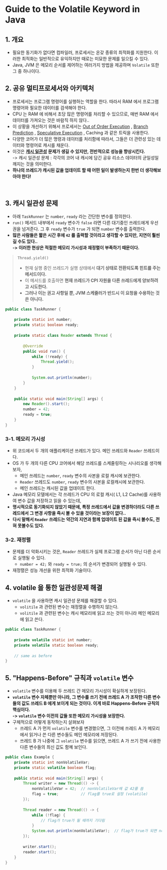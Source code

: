 # Guide to the Volatile Keyword in Java

## 1. 개요&#x20;

* 필요한 동기화가 없다면 컴파일러, 프로세서는 온갖 종류의 최적화를 지원한다. 이러한 최적화는 일반적으로 유익하지만 때로는 미묘한 문제를 일으킬 수 있다.&#x20;
* Java, JVM 은 메모리 순서를 제어하는 여러가지 방법을 제공하며 `Volatile` 또한 그 중 하나이다.&#x20;

## 2. 공유 멀티프로세서와 아키텍처&#x20;

* 프로세서는 프로그램 명령어를 실행하는 역할을 한다. 따라서 RAM 에서 프로그램 명령어와 필요한 데이터를 검색해야 한다.&#x20;
* CPU 는 RAM 에 비해서 초당 많은 명령어를 처리할 수 있으므로, 매번 RAM 에서 데이터를 가져오는 것은 바람직 하지 않다..&#x20;
* 이 상황을 개선하기 위해서 프로세서는 [Out of Order Execution](https://en.wikipedia.org/wiki/Out-of-order\_execution) , [Branch Prediction](https://en.wikipedia.org/wiki/Branch\_predictor) , [Speculative Execution](https://en.wikipedia.org/wiki/Speculative\_execution) , Caching 과 같은 트릭을 사용한다.&#x20;
* 다양한 코어가 더 많은 명령과 데이터를 처리함에 따라서, 그들은 더 관련성 있는 데이터와 명령어로 캐시를 채운다.&#x20;
* 이것은 [**캐시 일관성**](https://en.wikipedia.org/wiki/Cache\_coherence) **문제가 생길 수 있지만, 전반적으로 성능을 향상시킨다.** \
  \-> 캐시 일관성 문제 : 각각의 코어 내 캐시에 담긴 공유 리소스 데이터의 균일성일 깨지는 것을 의미한다.&#x20;
* **하나의 쓰레드가 캐시된 값을 업데이트 할 때 어떤 일이 발생하는지 한번 더 생각해보아야 한다!**

<figure><img src="../../../../../../.gitbook/assets/스크린샷 2024-10-03 17.32.57.png" alt="" width="563"><figcaption></figcaption></figure>

## 3. 캐시 일관성 문제&#x20;

* 아래 `TaskRunner` 는 `number`, `ready` 라는 간단한 변수를 정의한다.&#x20;
* `run()` 메서드 내부에서 `ready` 변수가 `false` 라면 다른 대기중인 쓰레드에게 우선권을 넘겨준다. 그 후 `ready` 변수가 `true` 가 되면 `number` 변수를 출력한다.&#x20;
* **많은 사람들은 짧은 시간 후에 `42` 를 출력할 것이라고 생각할 수 있지만, 지연이 훨씬 길 수도 있다..** \
  **-> 이러한 현상은 적절한 메모리 가시성과 재정렬이 부족하기 때문이다.**&#x20;

> `Thread.yield()`
>
> * 현재 실행 중인 쓰레드가 실행 상태에서 **대기 상태로 전환되도록 힌트를 주는 메서드이다.**&#x20;
> * 이 메서드를 호출하면 **현재 쓰레드가 CPI 자원을 다른 쓰레드에게 양보하려고 시도한다.**&#x20;
> * **그러나 이는 권고 사항일 뿐, JVM 스케줄러가 반드시 이 요청을 수용하는 것은 아니다.**&#x20;



```java
public class TaskRunner {

    private static int number;
    private static boolean ready;

    private static class Reader extends Thread {

        @Override
        public void run() {
            while (!ready) {
                Thread.yield();
            }

            System.out.println(number);
        }
    }

    public static void main(String[] args) {
        new Reader().start();
        number = 42;
        ready = true;
    }
}
```

### 3-1. 메모리 가시성&#x20;

* 위 코드에서 두 개의 애플리케이션 쓰레드가 있다. 메인 쓰레드와 `Reader` 쓰레드이다.&#x20;
* OS 가 두 개의 다른 CPU 코어에서 해당 쓰레드를 스케줄링하는 시나리오를 생각해보자,&#x20;
  * 메인 쓰레드는 `number`, `ready` 변수의 사본을 로컬 캐시에 보관한다.&#x20;
  * `Reader` 쓰레드도 `number`, `ready` 변수의 사본을 로컬캐시에 보관한다.
  * 메인 쓰레드는 캐시된 값을 업데이트 한다.&#x20;
* Java 메모리 모델에서는 각 쓰레드가 CPU 의 로컬 캐시( L1, L2 Cache)를 사용하여 변수 값을 저장하고 읽을 수 있는데,&#x20;
* **명시적으로 동기화되지 않았기 때문에, 특정 쓰레드에서 값을 변경하더라도 다른 쓰레드에서 그 변경 사항을 즉시 볼 수 있을 것이라는 보장이 없다..**&#x20;
* **다시 말해서 `Reader` 쓰레드는 약간의 지연과 함께 업데이트 된 값을 즉시 볼수도, 전혀 못볼수도 있다.**&#x20;

### 3-2. 재정렬&#x20;

* 문제를 더 악화시키는 것은, `Reader` 쓰레드가 실제 프로그램 순서가 아닌 다른 순서로 실행될 수 있다.
  * `number = 42;` 와 `ready = true;` 의 순서가 변경되어 실행될 수 있다.&#x20;
* 재정렬은 성능 개선을 위한 최적화 기술이다.&#x20;

## 4.  volatile 을 통한 일관성문제 해결&#x20;

* `volatile` 을 사용하면 캐시 일관성 문제를 해결할 수 있다.&#x20;
  * `volitile` 과 관련된 변수는 재정렬을 수행하지 않는다.&#x20;
  * `volitile` 과 관련된 변수는 캐시 메모리에 읽고 쓰는 것이 아니라 메인 메모리에 읽고 쓴다.&#x20;

```java
public class TaskRunner {

    private volatile static int number;
    private volatile static boolean ready;

    // same as before
}
```

## 5. "Happens-Before" 규칙과 `volatile` 변수

* `volatile` 변수를 이용해 두 쓰레드 간 메모리 가시성이 확실하게 보장된다.&#x20;
* **`volatile` 변수 자체뿐만 아니라, 그 변수를 쓰기 전에 쓰레드 A 가 조작한 다른 변수들의 값도 쓰레드 B 에게 보이게 되는 것이다. 이게 바로 Happens-Before 규칙의 핵심이다.** \
  **-> `volatile` 변수 이전의 값들 또한 메모리 가시성을 보장한다.**&#x20;
* 구체적으로 어떻게 동작하는지 살펴보자&#x20;
  * 쓰레드 A 가 먼저 `volatile` 변수를 변경했으면, 그 이전에 쓰레드 A 가 메모리에서 읽거나 쓴 다른 변수들도 메인 메모리에 저장된다.&#x20;
  * 쓰레드 B 가 나중에 그 `volatile` 변수를 읽으면, 쓰레드 A 가 쓰기 전에 사용한 다른 변수들의 최신 값도 함꼐 보인다.&#x20;

```java
public class Example {
    private static int nonVolatileVar;
    private static volatile boolean flag;

    public static void main(String[] args) {
        Thread writer = new Thread(() -> {
            nonVolatileVar = 42;  // nonVolatileVar에 값 42를 씀
            flag = true;          // flag를 true로 설정 (volatile)
        });

        Thread reader = new Thread(() -> {
            while (!flag) {
                // flag가 true가 될 때까지 기다림
            }
            System.out.println(nonVolatileVar);  // flag가 true가 되면 nonVolatileVar 값을 읽음
        });

        writer.start();
        reader.start();
    }
}

```

